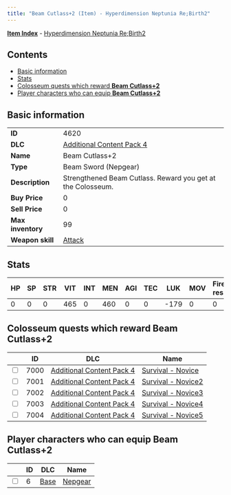 ```yaml
---
title: "Beam Cutlass+2 (Item) - Hyperdimension Neptunia Re;Birth2"
---
```


[**Item Index**](/neptunia/rb2/item/index.html) - [Hyperdimension Neptunia Re;Birth2](/neptunia/rb2)

## Contents

- [Basic information](#basic-information)
- [Stats](#stats)
- [Colosseum quests which reward **Beam Cutlass+2**](#colosseum-quests-which-reward-beam-cutlass-2)
- [Player characters who can equip **Beam Cutlass+2**](#player-characters-who-can-equip-beam-cutlass-2)

## Basic information

|   |   |
| -- | -- |
| **ID** | 4620 |
| **DLC** | [Additional Content Pack 4](/neptunia/rb2/dlc/12-pack4.html) |
| **Name** | Beam Cutlass+2 |
| **Type** | Beam Sword (Nepgear) |
| **Description** | Strengthened Beam Cutlass. Reward you get at the Colosseum. |
| **Buy Price** | 0 |
| **Sell Price** | 0 |
| **Max inventory** | 99 |
| **Weapon skill** | [Attack](/neptunia/rb2/skill/0-1-attack.html) |

## Stats

| HP | SP | STR | VIT | INT | MEN | AGI | TEC | LUK | MOV | Fire res. | Ice res. | Wind res. | Lightning res. |
| -- | -- | --- | --- | --- | --- | --- | --- | --- | --- | --------- | -------- | --------- | -------------- |
| 0 | 0 | 0 | 465 | 0 | 460 | 0 | 0 | -179 | 0 | 0 | 0 | 0 | 0 |

## Colosseum quests which reward **Beam Cutlass+2**

|    | ID | DLC | Name |
| -- | -- | --- | ---- |
| <input type="checkbox" id="rb2-colosseum-12-7000" class="trackbox" /> | 7000 | [Additional Content Pack 4](/neptunia/rb2/dlc/12-pack4.html) | [Survival - Novice](/neptunia/rb2/colosseum/12-7000-survival-novice.html) |
| <input type="checkbox" id="rb2-colosseum-12-7001" class="trackbox" /> | 7001 | [Additional Content Pack 4](/neptunia/rb2/dlc/12-pack4.html) | [Survival - Novice2](/neptunia/rb2/colosseum/12-7001-survival-novice2.html) |
| <input type="checkbox" id="rb2-colosseum-12-7002" class="trackbox" /> | 7002 | [Additional Content Pack 4](/neptunia/rb2/dlc/12-pack4.html) | [Survival - Novice3](/neptunia/rb2/colosseum/12-7002-survival-novice3.html) |
| <input type="checkbox" id="rb2-colosseum-12-7003" class="trackbox" /> | 7003 | [Additional Content Pack 4](/neptunia/rb2/dlc/12-pack4.html) | [Survival - Novice4](/neptunia/rb2/colosseum/12-7003-survival-novice4.html) |
| <input type="checkbox" id="rb2-colosseum-12-7004" class="trackbox" /> | 7004 | [Additional Content Pack 4](/neptunia/rb2/dlc/12-pack4.html) | [Survival - Novice5](/neptunia/rb2/colosseum/12-7004-survival-novice5.html) |

## Player characters who can equip **Beam Cutlass+2**

|    | ID | DLC | Name |
| -- | -- | --- | ---- |
| <input type="checkbox" id="rb2-player-0-6" class="trackbox" /> | 6 | [Base](/neptunia/rb2/dlc/0-base.html) | [Nepgear](/neptunia/rb2/player/0-6-nepgear.html) |